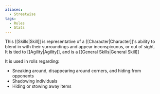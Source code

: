 ```yaml
---
aliases:
  - Streetwise
tags:
  - Rules
  - Stats
---
```

This [[Skills|Skill]] is representative of a [[Character|Character]]'s ability to blend in with their surroundings and appear inconspicuous, or out of sight. It is tied to [[Agility|Agility]], and is a [[General Skills|General Skill]]

It is used in rolls regarding:
- Sneaking around, disappearing around corners, and hiding from opponents
- Shadowing individuals
- Hiding or stowing away items